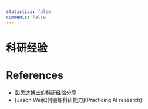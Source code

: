 ```yaml
---
statistics: false
comments: false
---
```


# 科研经验

# References

- [彭思达博士的科研经验分享](https://github.com/pengsida/learning_research)
- [Jason Wei如何锻炼科研能力](Practicing AI research)

